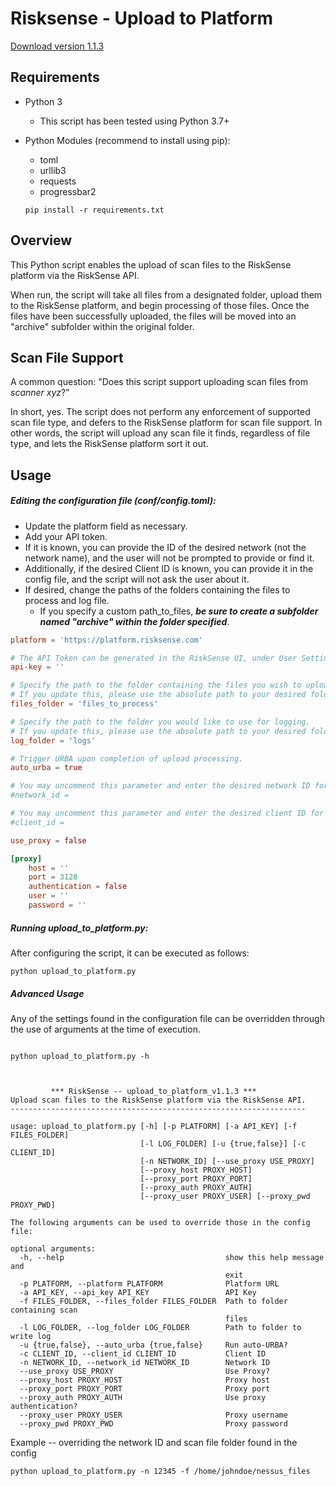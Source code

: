 # Risksense - Upload to Platform

[Download version 1.1.3](https://github.com/risksense/upload_to_platform/releases/download/v1.1.3/upload_to_platform-v1.1.3.zip)

## Requirements

 - Python 3
    - This script has been tested using Python 3.7+
 - Python Modules (recommend to install using pip):
    - toml
    - urllib3
    - requests
    - progressbar2
   
   `pip install -r requirements.txt`

## Overview
This Python script enables the upload of scan files to the RiskSense platform via the RiskSense API.

When run, the script will take all files from a designated folder, upload them to the RiskSense 
platform, and begin processing of those files.  Once the files have been successfully uploaded, 
the files will be moved into an "archive" subfolder within the original folder.

## Scan File Support
A common question: "Does this script support uploading scan files from *scanner xyz*?"

In short, yes. The script does not perform any enforcement of supported scan file type, and defers 
to the RiskSense platform for scan file support. In other words, the script will upload any scan file 
it finds, regardless of file type, and lets the RiskSense platform sort it out.

## Usage

##### Editing the configuration file (conf/config.toml):
 - Update the platform field as necessary.  
 - Add your API token.  
 - If it is known, you can provide the ID of the desired network (not the network name), and the user 
   will not be prompted to provide or find it.
 - Additionally, if the desired Client ID is known, you can provide it in the config file, and the 
   script will not ask the user about it.
 - If desired, change the paths of the folders containing the files to process and log file.
   - If you specify a custom path_to_files, ___be sure to create a subfolder named "archive" 
     within the folder specified___.

```toml
platform = 'https://platform.risksense.com'

# The API Token can be generated in the RiskSense UI, under User Settings.
api-key = ''

# Specify the path to the folder containing the files you wish to upload.
# If you update this, please use the absolute path to your desired folder.
files_folder = 'files_to_process'

# Specify the path to the folder you would like to use for logging.
# If you update this, please use the absolute path to your desired folder.
log_folder = 'logs'

# Trigger URBA upon completion of upload processing.
auto_urba = true

# You may uncomment this parameter and enter the desired network ID for your upload here if you already know it.
#network_id =

# You may uncomment this parameter and enter the desired client ID for your upload here if you already know it.
#client_id =

use_proxy = false

[proxy]
    host = ''
    port = 3128
    authentication = false
    user = ''
    password = ''

```


##### Running upload_to_platform.py:

After configuring the script, it can be executed as follows:
```commandline
python upload_to_platform.py
```

##### Advanced Usage
Any of the settings found in the configuration file can be overridden through the use of arguments 
at the time of execution.
```commandline

python upload_to_platform.py -h



         *** RiskSense -- upload_to_platform_v1.1.3 ***
Upload scan files to the RiskSense platform via the RiskSense API.
------------------------------------------------------------------

usage: upload_to_platform.py [-h] [-p PLATFORM] [-a API_KEY] [-f FILES_FOLDER]
                             [-l LOG_FOLDER] [-u {true,false}] [-c CLIENT_ID]
                             [-n NETWORK_ID] [--use_proxy USE_PROXY]
                             [--proxy_host PROXY_HOST]
                             [--proxy_port PROXY_PORT]
                             [--proxy_auth PROXY_AUTH]
                             [--proxy_user PROXY_USER] [--proxy_pwd PROXY_PWD]

The following arguments can be used to override those in the config file:

optional arguments:
  -h, --help                                    show this help message and
                                                exit
  -p PLATFORM, --platform PLATFORM              Platform URL
  -a API_KEY, --api_key API_KEY                 API Key
  -f FILES_FOLDER, --files_folder FILES_FOLDER  Path to folder containing scan
                                                files
  -l LOG_FOLDER, --log_folder LOG_FOLDER        Path to folder to write log
  -u {true,false}, --auto_urba {true,false}     Run auto-URBA?
  -c CLIENT_ID, --client_id CLIENT_ID           Client ID
  -n NETWORK_ID, --network_id NETWORK_ID        Network ID
  --use_proxy USE_PROXY                         Use Proxy?
  --proxy_host PROXY_HOST                       Proxy host
  --proxy_port PROXY_PORT                       Proxy port
  --proxy_auth PROXY_AUTH                       Use proxy authentication?
  --proxy_user PROXY_USER                       Proxy username
  --proxy_pwd PROXY_PWD                         Proxy password

```

Example -- overriding the network ID and scan file folder found in the config
```commandline
python upload_to_platform.py -n 12345 -f /home/johndoe/nessus_files
```
